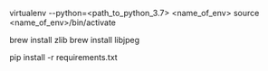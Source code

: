 
virtualenv --python=<path_to_python_3.7> <name_of_env>
source <name_of_env>/bin/activate

brew install zlib
brew install libjpeg

pip install -r requirements.txt

